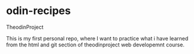 # odin-recipes
TheodinProject

This is my first personal repo, where I want to practice what i have learned
from the html and git section of theodinproject web developemnt course.
